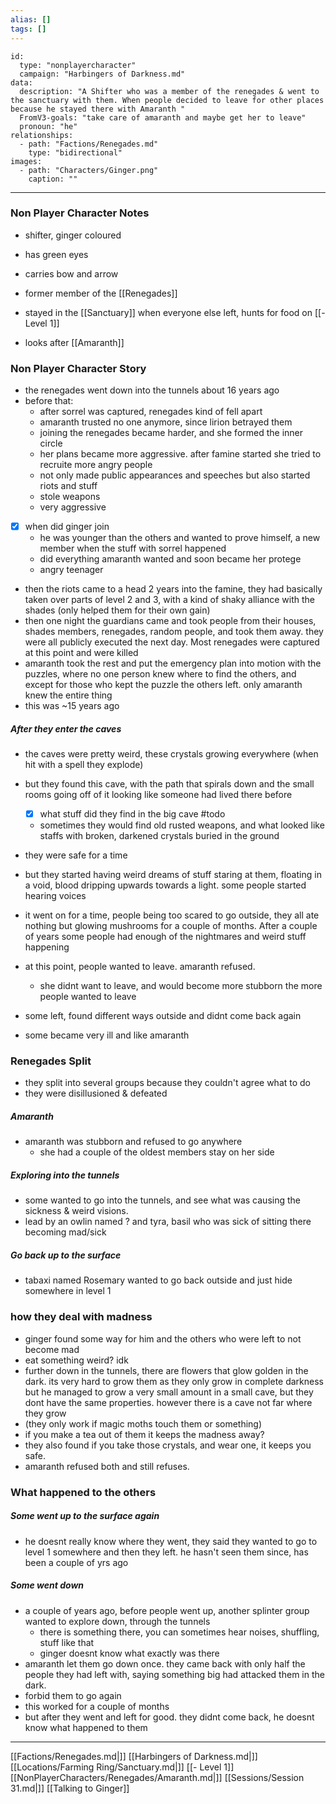 ```yaml
---
alias: []
tags: []
---
```


```RpgManager4
id: 
  type: "nonplayercharacter"
  campaign: "Harbingers of Darkness.md"
data: 
  description: "A Shifter who was a member of the renegades & went to the sanctuary with them. When people decided to leave for other places because he stayed there with Amaranth "
  FromV3-goals: "take care of amaranth and maybe get her to leave"
  pronoun: "he"
relationships: 
  - path: "Factions/Renegades.md"
    type: "bidirectional"
images: 
  - path: "Characters/Ginger.png"
    caption: ""
```
---
### Non Player Character Notes
 - shifter, ginger coloured
 - has green eyes
 - carries bow and arrow

- former member of the [[Renegades]] 
- stayed in the [[Sanctuary]] when everyone else left, hunts for food on [[- Level 1]]
- looks after [[Amaranth]] 

### Non Player Character Story
 - the renegades went down into the tunnels about 16 years ago
 - before that:
	 - after sorrel was captured, renegades kind of fell apart
	 - amaranth trusted no one anymore, since lirion betrayed them
	 - joining the renegades became harder, and she formed the inner circle
	 - her plans became more aggressive. after famine started she tried to recruite more angry people
	 - not only made public appearances and speeches but also started riots and stuff
	 - stole weapons
	 - very aggressive
 - [x] when did ginger join
	 - he was younger than the others and wanted to prove himself, a new member when the stuff with sorrel happened
	 - did everything amaranth wanted and soon became her protege
	 - angry teenager
- then the riots came to a head 2 years into the famine, they had basically taken over parts of level 2 and 3, with a kind of shaky alliance with the shades (only helped them for their own gain)
- then one night the guardians came and took people from their houses, shades members, renegades, random people, and took them away. they were all publicly executed the next day. Most renegades were captured at this point and were killed
- amaranth took the rest and put the emergency plan into motion with the puzzles, where no one person knew where to find the others, and except for those who kept the puzzle the others left. only amaranth knew the entire thing
- this was ~15 years ago

##### After they enter the caves
- the caves were pretty weird, these crystals growing everywhere (when hit with a spell they explode)
- but they found this cave, with the path that spirals down and the small rooms going off of it looking like someone had lived there before
	- [x] what stuff did they find in the big cave #todo 
	- sometimes they would find old rusted weapons, and what looked like staffs with broken, darkened crystals buried in the ground
- they were safe for a time
- but they started having weird dreams of stuff staring at them, floating in a void, blood dripping upwards towards a light. some people started hearing voices
- it went on for a time, people being too scared to go outside, they all ate nothing but glowing mushrooms for a couple of months. After a couple of years some people had enough of the nightmares and weird stuff happening

- at this point, people wanted to leave. amaranth refused. 
	- she didnt want to leave, and would become more stubborn the more people wanted to leave
- some left, found different ways outside and didnt come back again
- some became very ill and like amaranth

### Renegades Split
- they split into several groups because they couldn't agree what to do
- they were disillusioned & defeated

##### Amaranth
- amaranth was stubborn and refused to go anywhere
	- she had a couple of the oldest members stay on her side

##### Exploring into the tunnels
- some wanted to go into the tunnels, and see what was causing the sickness & weird visions.
- lead by an owlin named ? and tyra, basil who was sick of sitting there becoming mad/sick

##### Go back up to the surface
-  tabaxi named Rosemary wanted to go back outside and just hide somewhere in level 1

### how they deal with madness
- ginger found some way for him and the others who were left to not become mad
- eat something weird? idk
- further down in the tunnels, there are flowers that glow golden in the dark. its very hard to grow them as they only grow in complete darkness but he managed to grow a very small amount in a small cave, but they dont have the same properties. however there is a cave not far where they grow
- (they only work if magic moths touch them or something)
- if you make a tea out of them it keeps the madness away?
- they also found if you take those crystals, and wear one, it keeps you safe. 
- amaranth refused both and still refuses.

### What happened to the others
##### Some went up to the surface again
- he doesnt really know where they went, they said they wanted to go to level 1 somewhere and then they left. he hasn't seen them since, has been a couple of yrs ago

##### Some went down
- a couple of years ago, before people went up, another splinter group wanted to explore down, through the tunnels
	- there is something there, you can sometimes hear noises, shuffling, stuff like that
	- ginger doesnt know what exactly was there
- amaranth let them go down once. they came back with only half the people they had left with, saying something big had attacked them in the dark.
- forbid them to go again
- this worked for a couple of months
- but after they went and left for good. they didnt come back, he doesnt know what happened to them

---

[[Factions/Renegades.md|]]
[[Harbingers of Darkness.md|]]
[[Locations/Farming Ring/Sanctuary.md|]]
[[- Level 1]]
[[NonPlayerCharacters/Renegades/Amaranth.md|]]
[[Sessions/Session 31.md|]]
[[Talking to Ginger]]